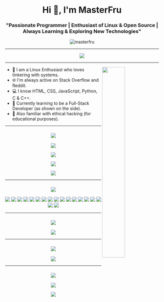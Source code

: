 <h1 align="center">Hi 👋, I'm MasterFru</h1>
<h3 align="center">"Passionate Programmer | Enthusiast of Linux & Open Source | Always Learning & Exploring New Technologies"</h3>

<p align="center"> 
  <img src="https://komarev.com/ghpvc/?username=masterfru&label=Profile%20views&color=0e75b6&style=flat" alt="masterfru" />
</p>

---

<p align="center">
  <img src="https://readme-typing-svg.demolab.com/?lines=Hi+There!👋;I+Am+MasterFru;A+Linux+Enthusiast🐧;A+Programming+Enthusiast💻;&font=Poppins">
</p>

---

> <img src="https://roadmap.sh/card/wide/66b00bddc3e10bac25fb63c4?variant=dark" align="right" width="40%">

- 🌱 I am a Linux Enthusiast who loves tinkering with systems.
- 🌐 I'm always active on Stack Overflow and Reddit.
- 💻 I know HTML, CSS, JavaScript, Python, C & C++.
- 🎯 Currently learning to be a Full-Stack Developer (as shown on the side).
- 🔨 Also familiar with ethical hacking (for educational purposes).

---

<h3 align="center">
   <img src="https://readme-typing-svg.demolab.com/?lines=📊My+Statistics;&font=Poppins">
</h3>

<p align="center">
  <img src="https://streak-stats.demolab.com/?user=masterfru&theme=tokyonight"/>
</p>
<p align="center">
  <img src="http://github-profile-summary-cards.vercel.app/api/cards/stats?username=masterfru&theme=tokyonight"/>
</p>
<p align="center">
  <img src="http://github-profile-summary-cards.vercel.app/api/cards/profile-details?username=masterfru&theme=tokyonight"/>
</p>
<p align="center">
  <img src="https://github-readme-activity-graph.vercel.app/graph?username=masterfru&theme=tokyo-night"/>
</p>

---

<h3 align="center">
  <img src="https://readme-typing-svg.demolab.com/?lines=💻+Tech+Stack;&font=Poppins">
</h3>

<p align="center">
  <img src="https://img.shields.io/badge/c-%2300599C.svg?style=flat&logo=c&logoColor=white"/>
  <img src="https://img.shields.io/badge/c++-%2300599C.svg?style=flat&logo=c%2B%2B&logoColor=white"/>
  <img src="https://img.shields.io/badge/python-3670A0?style=flat&logo=python&logoColor=ffdd54"/>
  <img src="https://img.shields.io/badge/javascript-%23323330.svg?style=flat&logo=javascript&logoColor=%23F7DF1E"/>
  <img src="https://img.shields.io/badge/typescript-%23007ACC.svg?style=flat&logo=typescript&logoColor=white"/>
  <img src="https://img.shields.io/badge/html5-%23E34F26.svg?style=flat&logo=html5&logoColor=white"/>
  <img src="https://img.shields.io/badge/css3-%231572B6.svg?style=flat&logo=css3&logoColor=white"/>
  <img src="https://img.shields.io/badge/tailwindcss-%2338B2AC.svg?style=flat&logo=tailwind-css&logoColor=white"/>
  <img src="https://img.shields.io/badge/Node.js-6DA55F?style=flat&logo=node.js&logoColor=white"/>
  <img src="https://img.shields.io/badge/NPM-%23CB3837.svg?style=flat&logo=npm&logoColor=white"/>
  <img src="https://img.shields.io/badge/MongoDB-%234ea94b.svg?style=flat&logo=mongodb&logoColor=white"/>
  <img src="https://img.shields.io/badge/Docker-%230db7ed.svg?style=flat&logo=docker&logoColor=white"/>
  <img src="https://img.shields.io/badge/Express.js-%23404d59.svg?style=flat&logo=express&logoColor=%2361DAFB"/>
  <img src="https://img.shields.io/badge/AWS-%23FF9900.svg?style=flat&logo=amazon-aws&logoColor=white"/>
  <img src="https://img.shields.io/badge/Figma-%23F24E1E.svg?style=flat&logo=figma&logoColor=white"/>
  <img src="https://img.shields.io/badge/React-%2320232a.svg?style=flat&logo=react&logoColor=%2361DAFB"/>
  <img src="https://img.shields.io/badge/PostgreSQL-%23316192.svg?style=flat&logo=postgresql&logoColor=white"/>
  <img src="https://img.shields.io/badge/Vercel-%23000000.svg?style=flat&logo=vercel&logoColor=white"/>
</p>

---

<h3 align="center">
  <img src="https://readme-typing-svg.demolab.com/?lines=🏆+GitHub+Trophies;&font=Poppins">
</h3>

<p align="center">
  <img src="https://github-profile-trophy.vercel.app/?username=masterfru&theme=tokyonight&no-frame=false&no-bg=false&margin-w=4"/>
</p>

---

<h3 align="center">
  <img src="https://readme-typing-svg.demolab.com/?lines=✍️+Random+Dev+Quote;&font=Poppins">
</h3>

<p align="center">
  <img src="https://quotes-github-readme.vercel.app/api?type=vetical&theme=tokyonight"/>
</p>

---

<h3 align="center">
  <img src="https://readme-typing-svg.demolab.com/?lines=🔝+Top+Contributed+Repo;&font=Poppins">
</h3>

<p align="center">
  <img src="https://github-contributor-stats.vercel.app/api?username=masterfru&limit=5&theme=tokyonight&combine_all_yearly_contributions=true"/>
</p>

<p align="center">
  <img src="https://readme-typing-svg.demolab.com/?lines=Thanks+For+Visiting+💖;&font=Poppins">
</p>
